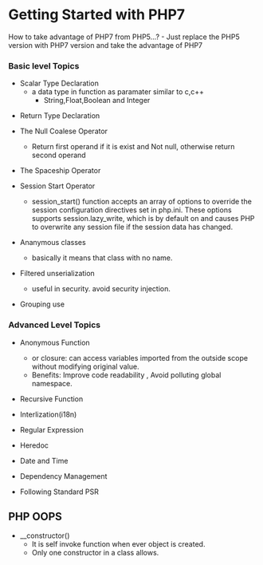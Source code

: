 # Getting Started with PHP7
 How to take advantage of PHP7 from PHP5...?
 	- Just replace the PHP5 version with PHP7 version and take the advantage of PHP7
### Basic level Topics 

- Scalar Type Declaration
	- a data type in function as paramater similar to c,c++
		- String,Float,Boolean and Integer

* Return Type Declaration 

* The Null Coalese Operator
	- Return first operand if it is exist and Not null, otherwise return second operand

* The Spaceship Operator

* Session Start Operator
	- session_start() function accepts an array of options to override the session configuration directives set in php.ini. These options supports session.lazy_write, which is by default on and causes PHP to overwrite any session file if the session data has changed.

* Ananymous  classes
	- basically it means that class with no name.
* Filtered unserialization 
	- useful in security. avoid security injection.
* Grouping use


### Advanced Level Topics

* Anonymous Function
	- or closure: can access variables imported from the outside scope without modifying original value.
	- Benefits: Improve code readability , Avoid polluting global namespace.

* Recursive Function

* Interlization(i18n)

* Regular Expression

* Heredoc

* Date and Time

* Dependency Management

* Following Standard PSR

## PHP OOPS

* __constructor() 
	- It is self invoke function when ever object is created.
	- Only one constructor in a class allows.


